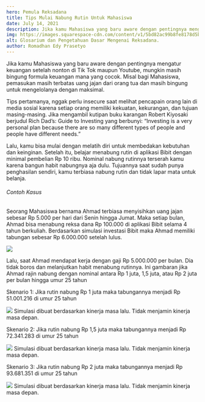 ```yaml
---
hero: Pemula Reksadana
title: Tips Mulai Nabung Rutin Untuk Mahasiswa
date: July 14, 2021
description: Jika kamu Mahasiswa yang baru aware dengan pentingnya mengatur keuangan setelah nonton di Tik Tok maupun Youtube, mungkin masih bingung formula keuangan mana yang cocok.
img: https://images.squarespace-cdn.com/content/v1/5bd82ac99b8fe8178d5bc6e9/1626080911222-LZCQCHTY1SA8I1WYQXND/unsplash-image-1zO4O3Z0UJA.jpg?format=2500w
alt: Glosarium dan Pengetahuan Dasar Mengenai Reksadana.
author: Romadhan Edy Prasetyo
---
```


<div class="text-justify grid gap-4">
  <p>Jika kamu Mahasiswa yang baru aware dengan pentingnya mengatur keuangan setelah nonton di Tik Tok maupun Youtube, mungkin masih bingung formula keuangan mana yang cocok. Misal bagi Mahasiswa, pemasukan masih terbatas uang jajan dari orang tua dan masih bingung untuk mengelolanya dengan maksimal.</p>
  <p>Tips pertamanya, nggak perlu insecure saat melihat pencapain orang lain di media sosial karena setiap orang memiliki kekuatan, kekurangan, dan tujuan masing-masing. Jika mengambil kutipan buku karangan Robert Kiyosaki berjudul Rich Dad’s: Guide to Investing yang berbunyi: “Investing is a very personal plan because there are so many different types of people and people have different needs.”</p>
  <p>Lalu, kamu bisa mulai dengan melatih diri untuk membedakan kebutuhan dan keinginan. Setelah itu, belajar menabung rutin di aplikasi Bibit dengan minimal pembelian Rp 10 ribu. Nominal nabung rutinnya terserah kamu karena bangun habit nabungnya aja dulu. Tujuannya saat sudah punya penghasilan sendiri, kamu terbiasa nabung rutin dan tidak lapar mata untuk belanja.</p>
</div>
<div class="py-8 text-justify grid gap-4">
  <h6 class="ft-h text-primary font-bold">Contoh Kasus</h6>
  <p>Seorang Mahasiswa bernama Ahmad terbiasa menyisihkan uang jajan sebesar Rp 5.000 per hari dari Senin hingga Jumat. Maka setiap bulan, Ahmad bisa menabung reksa dana Rp 100.000 di aplikasi Bibit selama 4 tahun berkuliah. Berdasarkan simulasi investasi Bibit maka Ahmad memiliki tabungan sebesar Rp 6.000.000 setelah lulus.</p>
  <img src="https://images.squarespace-cdn.com/content/v1/5bd82ac99b8fe8178d5bc6e9/1626083997681-ZRQ2JM00S41Z68NJC2IR/Screenshot_2021_04_16_08_59_30.jpg?format=1000w" class="mt-4 w-96 border-2 border-dashed border-secondary-hover p-3">
  <p>Lalu, saat Ahmad  mendapat kerja dengan gaji Rp 5.000.000 per bulan. Dia tidak boros dan melanjutkan habit menabung rutinnya. Ini gambaran jika Ahmad rajin nabung dengan nominal antara Rp 1 juta, 1,5 juta, atau Rp 2 juta per bulan hingga umur 25 tahun</p>
  <p class="font-bold ft-h">Skenario 1: Jika rutin nabung Rp 1 juta maka tabungannya menjadi Rp 51.001.216 di umur 25 tahun</p>
  <img src="https://images.squarespace-cdn.com/content/v1/5bd82ac99b8fe8178d5bc6e9/1626081135889-XAJXEIB706BF9MPW54BG/Screenshot_2021_04_16_09_00_41.jpg?format=1000w" class="mt-4 w-96 border-2 border-dashed border-secondary-hover p-3">
  <span class="text-xs italic">Simulasi dibuat berdasarkan kinerja masa lalu. Tidak menjamin kinerja masa depan.</span>
</div>

<div class="py-8 text-justify grid gap-4">
  <p class="font-bold ft-h">Skenario 2: Jika rutin nabung Rp 1,5 juta maka tabungannya menjadi Rp 72.341.283 di umur 25 tahun</p>
  <img src="https://images.squarespace-cdn.com/content/v1/5bd82ac99b8fe8178d5bc6e9/1626081289380-A2CWQCF1BH936FWF9DPS/Screenshot_2021_04_16_09_01_08.jpg?format=1000w" class="mt-4 w-96 border-2 border-dashed border-secondary-hover p-3">
  <span class="text-xs italic">Simulasi dibuat berdasarkan kinerja masa lalu. Tidak menjamin kinerja masa depan.</span>
</div>

<div class="py-8 text-justify grid gap-4">
  <p class="font-bold ft-h">Skenario 3: Jika rutin nabung Rp 2 juta maka tabungannya menjadi Rp 93.681.351 di umur 25 tahun</p>
  <img src="https://images.squarespace-cdn.com/content/v1/5bd82ac99b8fe8178d5bc6e9/1626081355343-7999QQ2T77HH88UP1L25/Screenshot_2021_04_16_09_01_23.jpg?format=1000w" class="mt-4 w-96 border-2 border-dashed border-secondary-hover p-3">
  <span class="text-xs italic">Simulasi dibuat berdasarkan kinerja masa lalu. Tidak menjamin kinerja masa depan.</span>
</div>